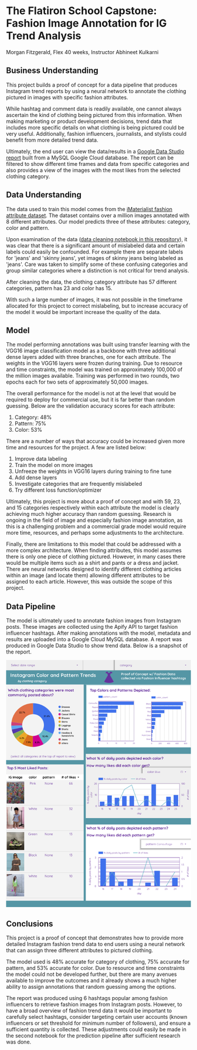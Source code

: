 # The Flatiron School Capstone: Fashion Image Annotation for IG Trend Analysis

Morgan Fitzgerald, Flex 40 weeks, Instructor Abhineet Kulkarni

## Business Understanding

This project builds a proof of concept for a data pipeline that produces Instagram trend reports by using a neural network to annotate the clothing pictured in images with specific fashion attributes.

While hashtag and comment data is readily available, one cannot always ascertain the kind of clothing being pictured from this information.  When making marketing or product development decisions, trend data that includes more specific details on what clothing is being pictured could be very useful. Additionally, fashion influencers, journalists, and stylists could benefit from more detailed trend data.

Ultimately, the end user can view the data/results in a [Google Data Studio report](https://datastudio.google.com/reporting/8217e5f6-3bea-4639-9520-561dea3dbd0c) built from a MySQL Google Cloud database.  The report can be filtered to show different time frames and data from specific categories and also provides a view of the images with the most likes from the selected clothing category.

## Data Understanding 

The data used to train this model comes from the [iMaterialist fashion attribute dataset](https://arxiv.org/abs/1906.05750).  The dataset contains over a million images annotated with 8 different attributes.  Our model predicts three of these attributes: category, color and pattern.

Upon examination of the data ([data cleaning notebook in this repository](https://github.com/morganFitzg/fashion_annotation)), it was clear that there is a significant amount of mislabeled data and certain labels could easily be confounded.  For example there are separate labels for 'jeans' and 'skinny jeans', yet images of skinny jeans being labeled as 'jeans'. Care was taken to simplify some of these confusing categories and group similar categories where a distinction is not critical for trend analysis.  

After cleaning the data, the clothing category attribute has 57 different categories, pattern has 23 and color has 15.  

With such a large number of images, it was not possible in the timeframe allocated for this project to correct mislabeling, but to increase accuracy of the model it would be important increase the quality of the data.

## Model

The model performing annotations was built using transfer learning with the VGG16 image classification model as a backbone with three additional dense layers added with three branches, one for each attribute. The weights in the VGG16 layers were frozen during training.  Due to resource and time constraints, the model was trained on approximately 100,000 of the million images available. Training was performed in two rounds, two epochs each for two sets of approximately 50,000 images.

The overall performance for the model is not at the level that would be required to deploy for commercial use, but it is far better than random guessing.  Below are the validation accuracy scores for each attribute:

<ol>
<li>Category: 48%</li>
<li>Pattern: 75%</li>
<li>Color: 53%</li>
</ol>

There are a number of ways that accuracy could be increased given more time and resources for the project. A few are listed below:

<ol>
<li>Improve data labeling</li>
<li>Train the model on more images</li>
<li>Unfreeze the weights in VGG16 layers during training to fine tune</li>
<li>Add dense layers</li>
<li>Investigate categories that are frequently mislabeled</li>
<li>Try different loss function/optimizer</li>
</ol>

Ultimately, this project is more about a proof of concept and with 59, 23, and 15 categories respectively within each attribute the model is clearly achieving much higher accuracy than random guessing.  Research is ongoing in the field of image and especially fashion image annotation, as this is a challenging problem and a commercial grade model would require more time, resources, and perhaps some adjustments to the architecture.

Finally, there are limitations to this model that could be addressed with a more complex architecture. When finding attributes, this model assumes there is only one piece of clothing pictured. However, in many cases there would be multiple items such as a shirt and pants or a dress and jacket. There are neural networks designed to identify different clothing articles within an image (and locate them) allowing different attributes to be assigned to each article. However, this was outside the scope of this project. 

## Data Pipeline

The model is ultimately used to annotate fashion images from Instagram posts.  These images are collected using the Apify API to target fashion influencer hashtags.  After making annotations with the model, metadata and results are uploaded into a Google Cloud MySQL database.  A report was produced in Google Data Studio to show trend data. Below is a snapshot of the report.

<img src="Dashboard.png" title="Data Studio Report" />

## Conclusions

This project is a proof of concept that demonstrates how to provide more detailed Instagram fashion trend data to end users using a neural network that can assign three different attributes to pictured clothing. 

The model used is 48% accurate for category of clothing, 75% accurate for pattern, and 53% accurate for color. Due to resource and time constraints the model could not be developed further, but there are many avenues available to improve the outcomes and it already shows a much higher ability to assign annotations that random guessing among the options.

The report was produced using 6 hashtags popular among fashion influencers to retrieve fashion images from Instagram posts. However, to have a broad overview of fashion trend data it would be important to carefully select hashtags, consider targeting certain user accounts (known influencers or set threshold for minimum number of followers), and ensure a sufficient quantity is collected.  These adjustments could easily be made in the second notebook for the prediction pipeline after sufficient research was done.